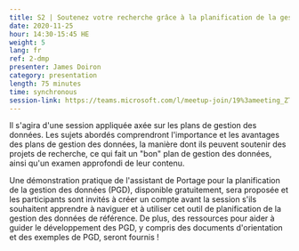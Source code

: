 ```yaml
---
title: S2 | Soutenez votre recherche grâce à la planification de la gestion des données !
date: 2020-11-25
hour: 14:30-15:45 HE
weight: 5
lang: fr
ref: 2-dmp
presenter: James Doiron
category: presentation
length: 75 minutes
time: synchronous
session-link: https://teams.microsoft.com/l/meetup-join/19%3ameeting_ZTlmMmUwZWYtNGFhOC00OWFjLThiMzEtZTUyYzVmZGY3ZDVk%40thread.v2/0?context=%7b%22Tid%22%3a%22258f1f99-ee3d-42c7-bfc5-7af1b2343e02%22%2c%22Oid%22%3a%22453f2523-0463-455c-94fd-041235866d35%22%7d
---
```


Il s'agira d'une session appliquée axée sur les plans de gestion des données. Les sujets abordés comprendront l'importance et les avantages des plans de gestion des données, la manière dont ils peuvent soutenir des projets de recherche, ce qui fait un "bon" plan de gestion des données, ainsi qu'un examen approfondi de leur contenu. <!--more-->

Une démonstration pratique de l'assistant de Portage pour la planification de la gestion des données (PGD), disponible gratuitement, sera proposée et les participants sont invités à créer un compte avant la session s'ils souhaitent apprendre à naviguer et à utiliser cet outil de planification de la gestion des données de référence. De plus, des ressources pour aider à guider le développement des PGD, y compris des documents d'orientation et des exemples de PGD, seront fournis !
